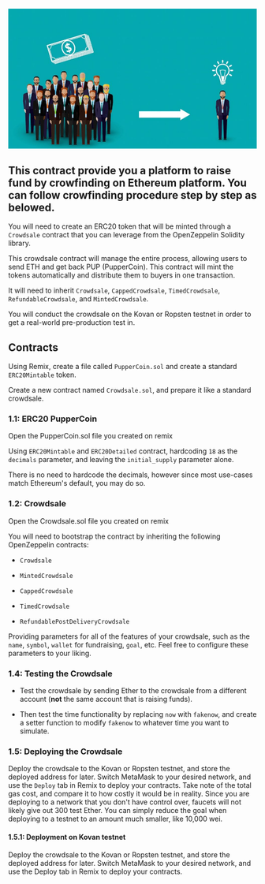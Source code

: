 
![Crowdfund](./image/Crowdfund.jpg)

## This contract provide you a platform to raise fund by crowfinding on Ethereum platform. You can follow crowfinding procedure step by step as belowed. 

You will need to create an ERC20 token that will be minted through a `Crowdsale` contract that you can leverage from the OpenZeppelin Solidity library.

This crowdsale contract will manage the entire process, allowing users to send ETH and get back PUP (PupperCoin).
This contract will mint the tokens automatically and distribute them to buyers in one transaction.

It will need to inherit `Crowdsale`, `CappedCrowdsale`, `TimedCrowdsale`, `RefundableCrowdsale`, and `MintedCrowdsale`.

You will conduct the crowdsale on the Kovan or Ropsten testnet in order to get a real-world pre-production test in.

## Contracts

Using Remix, create a file called `PupperCoin.sol` and create a standard `ERC20Mintable` token.

Create a new contract named `Crowdsale.sol`, and prepare it like a standard crowdsale.


### 1.1: ERC20 PupperCoin

Open the PupperCoin.sol file you created on remix

Using `ERC20Mintable` and `ERC20Detailed` contract, hardcoding `18` as the `decimals` parameter, and leaving the `initial_supply` parameter alone.

There is no need to hardcode the decimals, however since most use-cases match Ethereum's default, you may do so.

### 1.2: Crowdsale
Open the Crowdsale.sol file you created on remix

You will need to bootstrap the contract by inheriting the following OpenZeppelin contracts:

* `Crowdsale`

* `MintedCrowdsale`

* `CappedCrowdsale`

* `TimedCrowdsale`

* `RefundablePostDeliveryCrowdsale`

Providing parameters for all of the features of your crowdsale, such as the `name`, `symbol`, `wallet` for fundraising, `goal`, etc. Feel free to configure these parameters to your liking.


### 1.4:  Testing the Crowdsale

- Test the crowdsale by sending Ether to the crowdsale from a different account (**not** the same account that is raising funds).
  
- Then test the time functionality by replacing `now` with `fakenow`, and create a setter function to modify `fakenow` to whatever time you want to simulate. 

### 1.5: Deploying the Crowdsale

Deploy the crowdsale to the Kovan or Ropsten testnet, and store the deployed address for later. Switch MetaMask to your desired network, and use the `Deploy` tab in Remix to deploy your contracts. Take note of the total gas cost, and compare it to how costly it would be in reality. Since you are deploying to a network that you don't have control over, faucets will not likely give out 300 test Ether. You can simply reduce the goal when deploying to a testnet to an amount much smaller, like 10,000 wei.

#### 1.5.1: Deployment on Kovan testnet

Deploy the crowdsale to the Kovan or Ropsten testnet, and store the deployed address for later. Switch MetaMask to your desired network, and use the Deploy tab in Remix to deploy your contracts.


